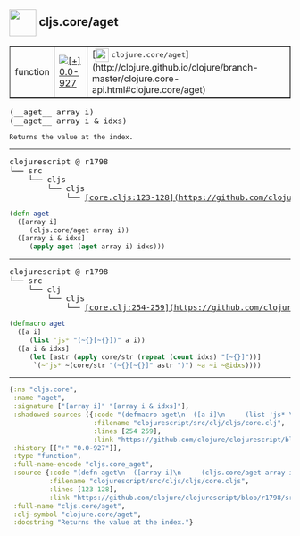 ## <img width="48px" valign="middle" src="http://i.imgur.com/Hi20huC.png"> cljs.core/aget

 <table border="1">
<tr>
<td>function</td>
<td><a href="https://github.com/cljsinfo/api-refs/tree/0.0-927"><img valign="middle" alt="[+] 0.0-927" src="https://img.shields.io/badge/+-0.0--927-lightgrey.svg"></a> </td>
<td>
[<img height="24px" valign="middle" src="http://i.imgur.com/1GjPKvB.png"> <samp>clojure.core/aget</samp>](http://clojure.github.io/clojure/branch-master/clojure.core-api.html#clojure.core/aget)
</td>
</tr>
</table>

 <samp>
(__aget__ array i)<br>
(__aget__ array i & idxs)<br>
</samp>

```
Returns the value at the index.
```

---

 <pre>
clojurescript @ r1798
└── src
    └── cljs
        └── cljs
            └── <ins>[core.cljs:123-128](https://github.com/clojure/clojurescript/blob/r1798/src/cljs/cljs/core.cljs#L123-L128)</ins>
</pre>

```clj
(defn aget
  ([array i]
     (cljs.core/aget array i))
  ([array i & idxs]
     (apply aget (aget array i) idxs)))
```


---

 <pre>
clojurescript @ r1798
└── src
    └── clj
        └── cljs
            └── <ins>[core.clj:254-259](https://github.com/clojure/clojurescript/blob/r1798/src/clj/cljs/core.clj#L254-L259)</ins>
</pre>

```clj
(defmacro aget
  ([a i]
     (list 'js* "(~{}[~{}])" a i))
  ([a i & idxs]
     (let [astr (apply core/str (repeat (count idxs) "[~{}]"))]
      `(~'js* ~(core/str "(~{}[~{}]" astr ")") ~a ~i ~@idxs))))
```

---

```clj
{:ns "cljs.core",
 :name "aget",
 :signature ["[array i]" "[array i & idxs]"],
 :shadowed-sources ({:code "(defmacro aget\n  ([a i]\n     (list 'js* \"(~{}[~{}])\" a i))\n  ([a i & idxs]\n     (let [astr (apply core/str (repeat (count idxs) \"[~{}]\"))]\n      `(~'js* ~(core/str \"(~{}[~{}]\" astr \")\") ~a ~i ~@idxs))))",
                     :filename "clojurescript/src/clj/cljs/core.clj",
                     :lines [254 259],
                     :link "https://github.com/clojure/clojurescript/blob/r1798/src/clj/cljs/core.clj#L254-L259"}),
 :history [["+" "0.0-927"]],
 :type "function",
 :full-name-encode "cljs.core_aget",
 :source {:code "(defn aget\n  ([array i]\n     (cljs.core/aget array i))\n  ([array i & idxs]\n     (apply aget (aget array i) idxs)))",
          :filename "clojurescript/src/cljs/cljs/core.cljs",
          :lines [123 128],
          :link "https://github.com/clojure/clojurescript/blob/r1798/src/cljs/cljs/core.cljs#L123-L128"},
 :full-name "cljs.core/aget",
 :clj-symbol "clojure.core/aget",
 :docstring "Returns the value at the index."}

```
